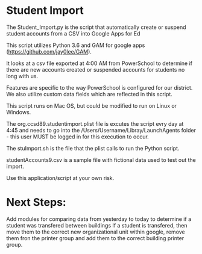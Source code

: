 # Student Import 

The Student_Import.py is the script that automatically create or suspend student accounts from a CSV into Google Apps for Ed

This script utilizes Python 3.6 and GAM for google apps (https://github.com/jay0lee/GAM).

It looks at a csv file exported at 4:00 AM from PowerSchool to determine if there are new accounts created or suspended accounts for students no long with us.

Features are specific to the way PowerSchool is configured for our district.  We also utilize custom data fields which are reflected in this script.

This script runs on Mac OS, but could be modified to run on Linux or Windows.

The org.ccsd89.studentimport.plist file is excutes the script evry day at 4:45 and needs to go into the /Users/Username/Libray/LaunchAgents folder - this user MUST be logged in for this execution to occur.

The stuImport.sh is the file that the plist calls to run the Python script. 

studentAccounts9.csv is a sample file with fictional data used to test out the import.

Use this application/script at your own risk.


# Next Steps: 
Add modules for comparing data from yesterday to today to determine if a student was transfered between buildings
If a student is transfered, then move them to the correct new organizational unit within google, remove them fron the printer group and add them to the correct building printer group.
